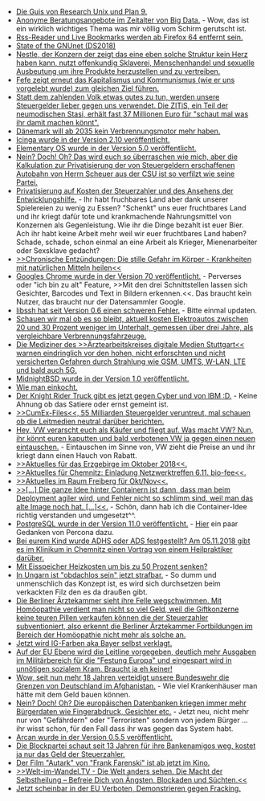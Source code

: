 * [Die Guis von Research Unix und Plan 9.](https://mirror.eu.oneandone.net/projects/media.ccc.de/events/vcfb/2018/h264-hd/vcfb18-98-deu-Die_GUIs_von_Research_UNIX_und_Plan_9_hd.mp4)
* [Anonyme Beratungsangebote im Zeitalter von Big Data.](https://mirror.eu.oneandone.net/projects/media.ccc.de/events/systemkonform/2018/h264-hd/syskon-4-deu-Anonyme_Beratungsangebote_im_Zeitalter_der_Datenspeicherung_hd.mp4) - Wow, das ist ein wirklich wichtiges Thema was mir völlig vom Schirm gerutscht ist.
* [Rss-Reader und Live Bookmarks werden ab Firefox 64 entfernt sein.](https://www.pro-linux.de/news/1/26396/firefox-64-ohne-rss-reader-und-live-bookmarks.html)
* [State of the GNUnet (DS2018)](https://cdn.media.ccc.de/events/datenspuren/2018/h264-hd/DS2018-9337-deu-State_of_the_GNUnet_hd.mp4)
* [Nestle, der Konzern der zeigt das eine eben solche Struktur kein Herz haben kann, nutzt offenkundig Sklaverei, Menschenhandel und sexuelle Ausbeutung um ihre Produkte herzustellen und zu vertreiben.](https://netzfrauen.org/2018/10/16/nestle-slavery/)
* [Fefe zeigt erneut das Kapitalismus und Kommunismus (wie er uns vorgelebt wurde) zum gleichen Ziel führen.](https://blog.fefe.de/?ts=a53b77b6)
* [Statt dem zahlenden Volk etwas gutes zu tun, werden unsere Steuergelder lieber gegen uns verwendet. Die ZITiS, ein Teil der neumodischen Stasi, erhält fast 37 Millionen Euro für "schaut mal was ihr damit machen könnt".](https://blog.fefe.de/?ts=a53b4f6b)
* [Dänemark will ab 2035 kein Verbrennungsmotor mehr haben.](http://www.sonnenseite.com/de/mobilitaet/daenemark-aus-fuer-diesel-und-benzinfahrzeuge-ab-2030.html)
* [Icinga wurde in der Version 2.10 veröffentlicht.](https://www.pro-linux.de/news/1/26403/icinga-210-freigegeben.html)
* [Elementary OS wurde in der Version 5.0 veröffentlicht.](https://www.phoronix.com/scan.php?page=news_item&px=Elementary-OS-5.0-Juno)
* [Nein? Doch! Oh? Das wird euch so überraschen wie mich, aber die Kalkulation zur Privatisierung der von Steuergeldern erschaffenen Autobahn von Herrn Scheuer aus der CSU ist so verfilzt wie seine Partei.](https://www.neopresse.com/politik/skandal-rechnungshof-wirft-verkehrsminister-scheuer-csu-schlechte-kalkulation-bei-autobahnprivatisierung-vor/)
* [Privatisierung auf Kosten der Steuerzahler und des Ansehens der Entwicklungshilfe.](https://netzfrauen.org/2018/10/16/hunger-2/) - Ihr habt fruchbares Land aber dank unserer Spielereien zu wenig zu Essen? "Schenkt" uns euer fruchtbares Land und ihr kriegt dafür tote und krankmachende Nahrungsmittel von Konzernen als Gegenleistung. Wie ihr die Dinge bezahlt ist euer Bier. Ach ihr habt keine Arbeit mehr weil wir euer fruchtbares Land haben? Schade, schade, schon einmal an eine Arbeit als Krieger, Mienenarbeiter oder Sexsklave gedacht?
* [>>Chronische Entzündungen: Die stille Gefahr im Körper - Krankheiten mit natürlichen Mitteln heilen<<](https://www.welt-im-wandel.tv/video/chronische-entzuendungen-die-stille-gefahr-im-koerper-krankheiten-mit-natuerlichen-mitteln-heilen/)
* [Googles Chrome wurde in der Version 70 veröffentlicht.](https://www.pro-linux.de/news/1/26407/chrome-70-erschienen.html) - Perverses oder "ich bin zu alt" Feature, >>Mit den drei Schnittstellen lassen sich Gesichter, Barcodes und Text in Bildern erkennen.<<. Das braucht kein Nutzer, das braucht nur der Datensammler Google.
* [libssh hat seit Version 0.6 einen schweren Fehler.](https://blog.fefe.de/?ts=a5381a74) - Bitte einmal updaten.
* [Schauen wir mal ob es so bleibt, aktuell kosten Elektroautos zwischen 20 und 30 Prozent weniger im Unterhalt, gemessen über drei Jahre, als vergleichbare Verbrennungsfahrzeuge.](http://www.sonnenseite.com/de/mobilitaet/elektrofahrzeuge-wartung-ist-billiger-als-die-der-fossilen-brueder.html)
* [Die Mediziner des >>Ärztearbeitskreises digitale Medien Stuttgart<< warnen eindringlich vor den hohen, nicht erforschten und nicht versicherten Gefahren durch Strahlung wie GSM, UMTS, W-LAN, LTE und bald auch 5G.](https://www.neopresse.com/wissenschaft/aerzte-fordern-stopp-des-hochgefaehrlichen-5g-mobilfunk/)
* [MidnightBSD wurde in der Version 1.0 veröffentlicht.](https://www.pro-linux.de/news/1/26408/midnightbsd-10-erschienen.html)
* [Wie man einkocht.](https://www.smarticular.net/einkochen-im-topf-obst-gemuese-schraubglaeser-anleitung/)
* [Der Knight Rider Truck gibt es jetzt gegen Cyber und von IBM :D.](https://blog.fefe.de/?ts=a539fc26) - Keine Ahnung ob das Satiere oder ernst gemeint ist.
* [>>CumEx-Files<<, 55 Milliarden Steuergelder veruntreut, mal schauen ob die Leitmedien neutral darüber berichten.](https://blog.fefe.de/?ts=a536ef4f)
* [Hey, VW verarscht euch als Käufer und fliegt auf. Was macht VW? Nun, ihr könnt euren kaputten und bald verbotenen VW ja gegen einen neuen eintauschen.](https://blog.fefe.de/?ts=a536f081) - Eintauschen im Sinne von, VW zieht die Preise an und ihr kriegt dann einen Hauch von Rabatt.
* [>>Aktuelles für das Erzgebirge im Oktober 2018<<.](https://bio-erzgebirge.de/wp/?p=16508)
* [>>Aktuelles für Chemnitz: Einladung Netzwerktreffen 6.11. bio-fee<<.](https://bio-erzgebirge.de/wp/?p=15399)
* [>>Aktuelles im Raum Freiberg für Okt/Nov<<.](https://bio-erzgebirge.de/wp/?p=16468)
* [>>[...] Die ganze Idee hinter Containern ist dann, dass man beim Deployment agiler wird, und Fehler nicht so schlimm sind, weil man das alte Image noch hat. [...]<<.](https://blog.fefe.de/?ts=a5369914) - Schön, dann hab ich die Container-Idee richtig verstanden und umgesetzt^^.
* [PostgreSQL wurde in der Version 11.0 veröffentlicht.](https://www.phoronix.com/scan.php?page=news_item&px=PostgreSQL-11.0-Released) - [Hier](https://www.percona.com/blog/2018/10/18/postgresql-11-our-first-take-on-the-new-release/) ein paar Gedanken von Percona dazu.
* [Bei eurem Kind wurde ADHS oder ADS festgestellt? Am 05.11.2018 gibt es im Klinikum in Chemnitz einen Vortrag von einem Heilpraktiker darüber.](https://www.heilpraktiker-fg.de/2018/11/05/adhs-ads/)
* [Mit Eisspeicher Heizkosten um bis zu 50 Prozent senken?](http://www.sonnenseite.com/de/energie/eisspeicher-gibt-es-nicht-von-der-stange.html)
* [In Ungarn ist "obdachlos sein" jetzt strafbar.](https://blog.fefe.de/?ts=a5360d27) - So dumm und unmenschlich das Konzept ist, es wird sich durchsetzen beim verkackten Filz den es da draußen gibt.
* [Die Berliner Ärztekammer sieht ihre Felle wegschwimmen. Mit Homöopathie verdient man nicht so viel Geld, weil die Giftkonzerne keine teuren Pillen verkaufen können die der Steuerzahler subventioniert, also erkennt die Berliner Ärztekammer Fortbildungen im Bereich der Homöopathie nicht mehr als solche an.](https://blog.fefe.de/?ts=a53602e7)
* [Jetzt wird IG-Farben aka Bayer selbst verklagt.](https://netzfrauen.org/2018/10/18/pharma-bayer-2/)
* [Auf der EU Ebene wird die Leitline vorgegeben, deutlich mehr Ausgaben im Militärbereich für die "Festung Europa" und eingespart wird in unnötigen sozialem Kram. Braucht ja eh keiner!](https://www.neopresse.com/finanzsystem/eu-haushalt-mehr-geld-fuers-militaer-sozialstaat-abschaffen/)
* [Wow, seit nun mehr 18 Jahren verteidigt unsere Bundeswehr die Grenzen von Deutschland im Afghanistan.](https://www.neopresse.com/politik/herzlichen-glueckwunsch-bundeswehr-seit-17-jahren-in-afghanistan/) - Wie viel Krankenhäuser man hätte mit dem Geld bauen können.
* [Nein? Doch! Oh? Die europäischen Datenbanken kriegen immer mehr Bürgerdaten wie Fingerabdruck, Gesichter etc.](https://www.neopresse.com/europa/berlin-und-bruessel-wollen-totalueberwachung-durch-neue-datenbanken/) - Jetzt neu, nicht mehr nur von "Gefährdern" oder "Terroristen" sondern von jedem Bürger ... ihr wisst schon, für den Fall dass ihr was gegen das System habt.
* [Arcan wurde in der Version 0.5.5 veröffentlicht.](https://arcan-fe.com/2018/10/17/arcan-versus-xorg-approaching-feature-parity/)
* [Die Blockpartei schaut seit 13 Jahren für ihre Bankenamigos weg, kostet ja nur das Geld der Steuerzahler.](https://www.neopresse.com/finanzsystem/aufgedeckt-so-haben-die-cum-ex-tricks-deutschland-um-milliarden-gebracht/)
* [Der Film "Autark" von "Frank Farenski" ist ab jetzt im Kino.](http://www.sonnenseite.com/de/tipps/autark-der-film-jetzt-im-kino.html)
* [>>Welt-im-Wandel.TV - Die Welt anders sehen. Die Macht der Selbstheilung – Befreie Dich von Ängsten, Blockaden und Süchten.<<](https://www.welt-im-wandel.tv/video/die-macht-der-selbstheilung-befreie-dich-von-aengsten-blockaden-und-suechten/)
* [Jetzt scheinbar in der EU Verboten, Demonstrieren gegen Fracking.](https://netzfrauen.org/2018/10/19/fracking/)

